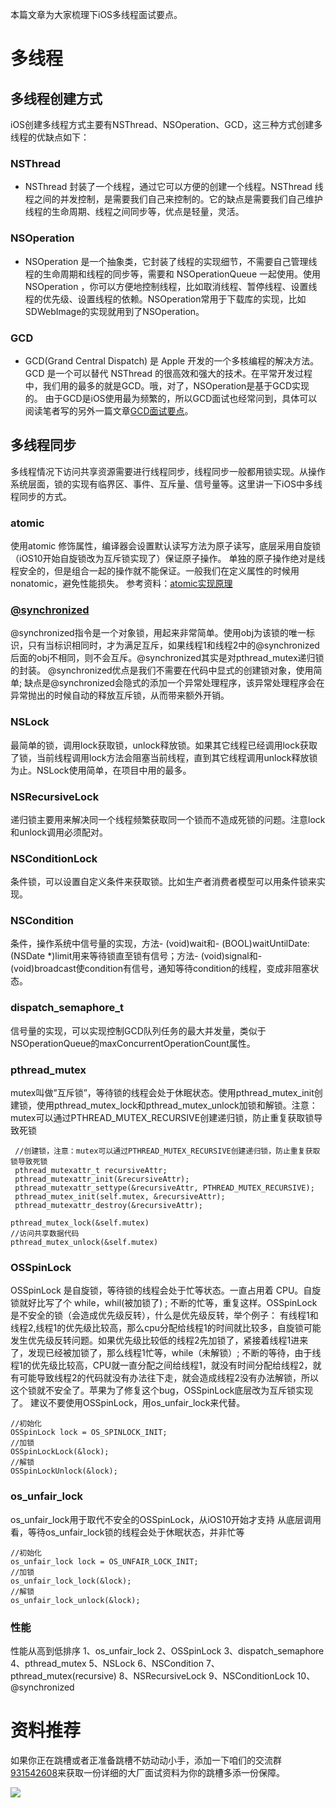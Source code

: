 本篇文章为大家梳理下iOS多线程面试要点。


# 多线程

## 多线程创建方式

iOS创建多线程方式主要有NSThread、NSOperation、GCD，这三种方式创建多线程的优缺点如下：

### NSThread

*   NSThread 封装了一个线程，通过它可以方便的创建一个线程。NSThread 线程之间的并发控制，是需要我们自己来控制的。它的缺点是需要我们自己维护线程的生命周期、线程之间同步等，优点是轻量，灵活。

### NSOperation

*   NSOperation 是一个抽象类，它封装了线程的实现细节，不需要自己管理线程的生命周期和线程的同步等，需要和 NSOperationQueue 一起使用。使用 NSOperation ，你可以方便地控制线程，比如取消线程、暂停线程、设置线程的优先级、设置线程的依赖。NSOperation常用于下载库的实现，比如SDWebImage的实现就用到了NSOperation。

### GCD

*   GCD(Grand Central Dispatch) 是 Apple 开发的一个多核编程的解决方法。GCD 是一个可以替代 NSThread 的很高效和强大的技术。在平常开发过程中，我们用的最多的就是GCD。哦，对了，NSOperation是基于GCD实现的。
    由于GCD是iOS使用最为频繁的，所以GCD面试也经常问到，具体可以阅读笔者写的另外一篇文章[GCD面试要点](https://xiaozhuanlan.com/topic/9206813475)。

## 多线程同步

多线程情况下访问共享资源需要进行线程同步，线程同步一般都用锁实现。从操作系统层面，锁的实现有临界区、事件、互斥量、信号量等。这里讲一下iOS中多线程同步的方式。

### atomic

使用atomic 修饰属性，编译器会设置默认读写方法为原子读写，底层采用自旋锁（iOS10开始自旋锁改为互斥锁实现了）保证原子操作。
单独的原子操作绝对是线程安全的，但是组合一起的操作就不能保证。一般我们在定义属性的时候用nonatomic，避免性能损失。
参考资料：[atomic实现原理](https://www.cnblogs.com/junhuawang/p/13529814.html)

### [@synchronized](https://xiaozhuanlan.com/u/1294451781)

@synchronized指令是一个对象锁，用起来非常简单。使用obj为该锁的唯一标识，只有当标识相同时，才为满足互斥，如果线程1和线程2中的@synchronized后面的obj不相同，则不会互斥。@synchronized其实是对pthread_mutex递归锁的封装。
@synchronized优点是我们不需要在代码中显式的创建锁对象，使用简单; 缺点是@synchronized会隐式的添加一个异常处理程序，该异常处理程序会在异常抛出的时候自动的释放互斥锁，从而带来额外开销。

### NSLock

最简单的锁，调用lock获取锁，unlock释放锁。如果其它线程已经调用lock获取了锁，当前线程调用lock方法会阻塞当前线程，直到其它线程调用unlock释放锁为止。NSLock使用简单，在项目中用的最多。

### NSRecursiveLock

递归锁主要用来解决同一个线程频繁获取同一个锁而不造成死锁的问题。注意lock和unlock调用必须配对。

### NSConditionLock

条件锁，可以设置自定义条件来获取锁。比如生产者消费者模型可以用条件锁来实现。

### NSCondition

条件，操作系统中信号量的实现，方法- (void)wait和- (BOOL)waitUntilDate:(NSDate *)limit用来等待锁直至锁有信号；方法- (void)signal和- (void)broadcast使condition有信号，通知等待condition的线程，变成非阻塞状态。

### dispatch_semaphore_t

信号量的实现，可以实现控制GCD队列任务的最大并发量，类似于NSOperationQueue的maxConcurrentOperationCount属性。

### pthread_mutex

mutex叫做”互斥锁”，等待锁的线程会处于休眠状态。使用pthread_mutex_init创建锁，使用pthread_mutex_lock和pthread_mutex_unlock加锁和解锁。注意：mutex可以通过PTHREAD_MUTEX_RECURSIVE创建递归锁，防止重复获取锁导致死锁

```
 //创建锁，注意：mutex可以通过PTHREAD_MUTEX_RECURSIVE创建递归锁，防止重复获取锁导致死锁
 pthread_mutexattr_t recursiveAttr;
 pthread_mutexattr_init(&recursiveAttr);
 pthread_mutexattr_settype(&recursiveAttr, PTHREAD_MUTEX_RECURSIVE);
 pthread_mutex_init(self.mutex, &recursiveAttr);
 pthread_mutexattr_destroy(&recursiveAttr);

pthread_mutex_lock(&self.mutex)
//访问共享数据代码
pthread_mutex_unlock(&self.mutex)

```

### OSSpinLock

OSSpinLock 是自旋锁，等待锁的线程会处于忙等状态。一直占用着 CPU。自旋锁就好比写了个 while，whil(被加锁了) ; 不断的忙等，重复这样。OSSpinLock是不安全的锁（会造成优先级反转），什么是优先级反转，举个例子：
有线程1和线程2,线程1的优先级比较高，那么cpu分配给线程1的时间就比较多，自旋锁可能发生优先级反转问题。如果优先级比较低的线程2先加锁了，紧接着线程1进来了，发现已经被加锁了，那么线程1忙等，while（未解锁）; 不断的等待，由于线程1的优先级比较高，CPU就一直分配之间给线程1，就没有时间分配给线程2，就有可能导致线程2的代码就没有办法往下走，就会造成线程2没有办法解锁，所以这个锁就不安全了。苹果为了修复这个bug，OSSpinLock底层改为互斥锁实现了。
建议不要使用OSSpinLock，用os_unfair_lock来代替。

```
//初始化
OSSpinLock lock = OS_SPINLOCK_INIT;
//加锁
OSSpinLockLock(&lock);
//解锁
OSSpinLockUnlock(&lock);

```

### os_unfair_lock

os_unfair_lock用于取代不安全的OSSpinLock，从iOS10开始才支持 从底层调用看，等待os_unfair_lock锁的线程会处于休眠状态，并非忙等

```
//初始化
os_unfair_lock lock = OS_UNFAIR_LOCK_INIT;
//加锁
os_unfair_lock_lock(&lock);
//解锁
os_unfair_lock_unlock(&lock);

```

### 性能

性能从高到低排序
1、os_unfair_lock
2、OSSpinLock
3、dispatch_semaphore
4、pthread_mutex
5、NSLock
6、NSCondition
7、pthread_mutex(recursive)
8、NSRecursiveLock
9、NSConditionLock
10、@synchronized

# 资料推荐

如果你正在跳槽或者正准备跳槽不妨动动小手，添加一下咱们的交流群[931542608](https://jq.qq.com/?_wv=1027&k=0674hVXZ)来获取一份详细的大厂面试资料为你的跳槽多添一份保障。

![](https://upload-images.jianshu.io/upload_images/22877992-0bfc037cc50cae7d.png?imageMogr2/auto-orient/strip%7CimageView2/2/w/1240)
